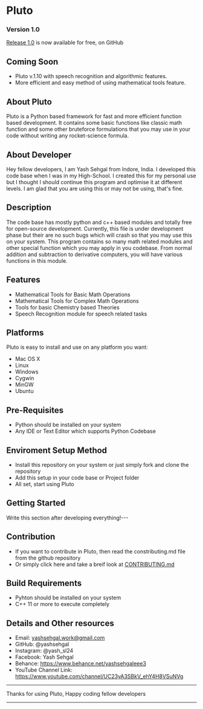 # Pluto

### Version 1.0
[Release 1.0](https://github.com/yashsehgal/pluto) is now available for free, on GitHub

## Coming Soon
*   Pluto v.1.10 with speech recognition and algorithmic features.
*   More efficient and easy method of using mathematical tools feature.
## About Pluto
Pluto is a Python based framework for fast and more efficient function based development. It contains some basic functions like classic math function and some other bruteforce formulations that you may use in your code without writing any rocket-science formula.


## About Developer
Hey fellow developers, I am Yash Sehgal from Indore, India. I developed this code base when I was in my High-School. I created this for my personal use but I thought I should continue this program and optimise it at different levels. I am glad that you are using this or may not be using, that's fine.

## Description
The code base has mostly python and c++ based modules and totally free for open-source development. Currently, this file is under development phase but their are no such bugs which will crash so that you may use this on your system. This program contains so many math related modules and other special function which you may apply in you codebase. From normal addition and subtraction to derivative computers, you will have various functions in this module.

## Features

*   Mathematical Tools for Basic Math Operations
*   Mathematical Tools for Complex Math Operations
*   Tools for basic Chemistry based Theories
*   Speech Recognition module for speech related tasks

## Platforms
Pluto is easy to install and use on any platform you want:

*   Mac OS X
*   Linux
*   Windows
*   Cygwin
*   MinGW
*   Ubuntu

## Pre-Requisites
*   Python should be installed on your system
*   Any IDE or Text Editor which supports Python Codebase

## Enviroment Setup Method

*   Install this repository on your system or just simply fork and clone the repository
*   Add this setup in your code base or Project folder
*   All set, start using Pluto

## Getting Started
Write this section after developing everything!---

## Contribution
*   If you want to contribute in Pluto, then read the constributing.md file from the github repository
*   Or simply click here and take a breif look at [CONTRIBUTING.md](https://www.github.com/yashsehgal/pluto/CONTRIBUTING.md)

## Build Requirements
*   Pyhton should be installed on your system
*   C++ 11 or more to execute completely

## Details and Other resources

*   Email: yashsehgal.work@gmail.com
*   GitHub: @yashsehgal
*   Instagram: @yash_sl24
*   Facebook: Yash Sehgal
*   Behance: https://www.behance.net/yashsehgaleee3
*   YouTube Channel Link: https://www.youtube.com/channel/UC23yA3SBkV_ehY4H8VSuNVg

____________________
Thanks for using Pluto, Happy coding fellow developers
____________________
